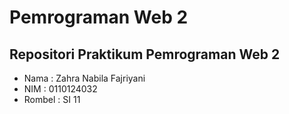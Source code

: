 # Pemrograman Web 2

## Repositori Praktikum Pemrograman Web 2

- Nama : Zahra Nabila Fajriyani
- NIM : 0110124032
- Rombel : SI 11